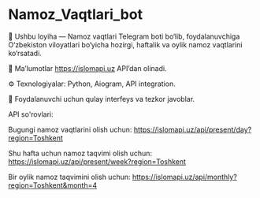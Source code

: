 # Namoz_Vaqtlari_bot
🕋 Ushbu loyiha — Namoz vaqtlari Telegram boti bo‘lib, foydalanuvchiga O‘zbekiston viloyatlari bo‘yicha hozirgi, haftalik va oylik namoz vaqtlarini ko‘rsatadi.

📡 Ma’lumotlar https://islomapi.uz API’dan olinadi.

⚙️ Texnologiyalar: Python, Aiogram, API integration.

💬 Foydalanuvchi uchun qulay interfeys va tezkor javoblar.








API so'rovlari:

Bugungi namoz vaqtlarini olish uchun: https://islomapi.uz/api/present/day?region=Toshkent

Shu hafta uchun namoz taqvimi olish uchun: https://islomapi.uz/api/present/week?region=Toshkent

Bir oylik namoz taqvimini olish uchun: https://islomapi.uz/api/monthly?region=Toshkent&month=4

